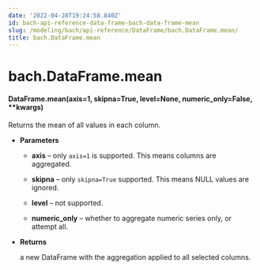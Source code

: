 ```yaml
---
date: '2022-04-28T19:24:58.840Z'
id: bach-api-reference-data-frame-bach-data-frame-mean
slug: /modeling/bach/api-reference/DataFrame/bach.DataFrame.mean/
title: bach.DataFrame.mean
---
```


# bach.DataFrame.mean


#### DataFrame.mean(axis=1, skipna=True, level=None, numeric_only=False, \*\*kwargs)
Returns the mean of all values in each column.


* **Parameters**

    
    * **axis** – only `axis=1` is supported. This means columns are aggregated.


    * **skipna** – only `skipna=True` supported. This means NULL values are ignored.


    * **level** – not supported.


    * **numeric_only** – whether to aggregate numeric series only, or attempt all.



* **Returns**

    a new DataFrame with the aggregation applied to all selected columns.


<!-- !! processed by numpydoc !! -->
